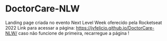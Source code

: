# DoctorCare-NLW
Landing page criada no evento Next Level Week oferecido pela Rocketseat 2022
Link para acessar a página:  https://jvfelicio.github.io/DoctorCare-NLW/
caso não funcione de primeira, recarregue a página !
